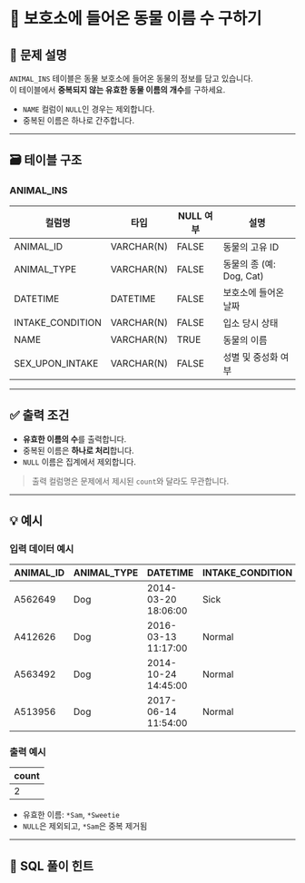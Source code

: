 # 🐶 보호소에 들어온 동물 이름 수 구하기

## 📌 문제 설명

`ANIMAL_INS` 테이블은 동물 보호소에 들어온 동물의 정보를 담고 있습니다.  
이 테이블에서 **중복되지 않는 유효한 동물 이름의 개수**를 구하세요.

- `NAME` 컬럼이 `NULL`인 경우는 제외합니다.
- 중복된 이름은 하나로 간주합니다.

---

## 🗃️ 테이블 구조

### ANIMAL_INS

| 컬럼명            | 타입       | NULL 여부 | 설명                    |
|------------------|------------|-----------|-------------------------|
| ANIMAL_ID        | VARCHAR(N) | FALSE     | 동물의 고유 ID          |
| ANIMAL_TYPE      | VARCHAR(N) | FALSE     | 동물의 종 (예: Dog, Cat) |
| DATETIME         | DATETIME   | FALSE     | 보호소에 들어온 날짜     |
| INTAKE_CONDITION | VARCHAR(N) | FALSE     | 입소 당시 상태           |
| NAME             | VARCHAR(N) | TRUE      | 동물의 이름             |
| SEX_UPON_INTAKE  | VARCHAR(N) | FALSE     | 성별 및 중성화 여부     |

---

## ✅ 출력 조건

- **유효한 이름의 수**를 출력합니다.
- 중복된 이름은 **하나로 처리**합니다.
- `NULL` 이름은 집계에서 제외합니다.

> 출력 컬럼명은 문제에서 제시된 `count`와 달라도 무관합니다.

---

## 💡 예시

### 입력 데이터 예시

| ANIMAL_ID | ANIMAL_TYPE | DATETIME            | INTAKE_CONDITION | NAME      | SEX_UPON_INTAKE  |
|-----------|--------------|---------------------|------------------|-----------|------------------|
| A562649   | Dog          | 2014-03-20 18:06:00 | Sick             | NULL      | Spayed Female    |
| A412626   | Dog          | 2016-03-13 11:17:00 | Normal           | *Sam      | Neutered Male    |
| A563492   | Dog          | 2014-10-24 14:45:00 | Normal           | *Sam      | Neutered Male    |
| A513956   | Dog          | 2017-06-14 11:54:00 | Normal           | *Sweetie  | Spayed Female    |

### 출력 예시

| count |
|-------|
| 2     |

- 유효한 이름: `*Sam`, `*Sweetie`
- `NULL`은 제외되고, `*Sam`은 중복 제거됨

---

## 🧠 SQL 풀이 힌트
